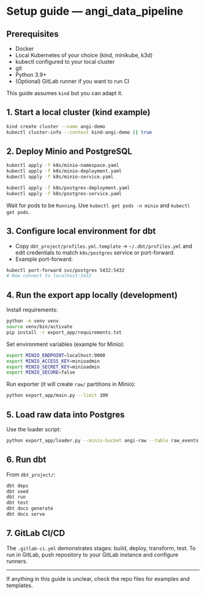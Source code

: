 # Setup guide — angi_data_pipeline

## Prerequisites
- Docker
- Local Kubernetes of your choice (kind, minikube, k3d)
- kubectl configured to your local cluster
- git
- Python 3.9+
- (Optional) GitLab runner if you want to run CI

This guide assumes `kind` but you can adapt it.

## 1. Start a local cluster (kind example)
```bash
kind create cluster --name angi-demo
kubectl cluster-info --context kind-angi-demo || true
```

## 2. Deploy Minio and PostgreSQL
```bash
kubectl apply -f k8s/minio-namespace.yaml
kubectl apply -f k8s/minio-deployment.yaml
kubectl apply -f k8s/minio-service.yaml

kubectl apply -f k8s/postgres-deployment.yaml
kubectl apply -f k8s/postgres-service.yaml
```

Wait for pods to be `Running`. Use `kubectl get pods -n minio` and `kubectl get pods`.

## 3. Configure local environment for dbt
- Copy `dbt_project/profiles.yml.template` → `~/.dbt/profiles.yml` and edit credentials to match `k8s/postgres` service or port-forward.
- Example port-forward:
```bash
kubectl port-forward svc/postgres 5432:5432
# Now connect to localhost:5432
```

## 4. Run the export app locally (development)
Install requirements:
```bash
python -m venv venv
source venv/bin/activate
pip install -r export_app/requirements.txt
```

Set environment variables (example for Minio):
```bash
export MINIO_ENDPOINT=localhost:9000
export MINIO_ACCESS_KEY=minioadmin
export MINIO_SECRET_KEY=minioadmin
export MINIO_SECURE=false
```

Run exporter (it will create `raw/` partitions in Minio):
```bash
python export_app/main.py --limit 100
```

## 5. Load raw data into Postgres
Use the loader script:
```bash
python export_app/loader.py --minio-bucket angi-raw --table raw_events
```

## 6. Run dbt
From `dbt_project/`:
```bash
dbt deps
dbt seed
dbt run
dbt test
dbt docs generate
dbt docs serve
```

## 7. GitLab CI/CD
The `.gitlab-ci.yml` demonstrates stages: build, deploy, transform, test. To run in GitLab, push repository to your GitLab instance and configure runners.

---

If anything in this guide is unclear, check the repo files for examples and templates.
